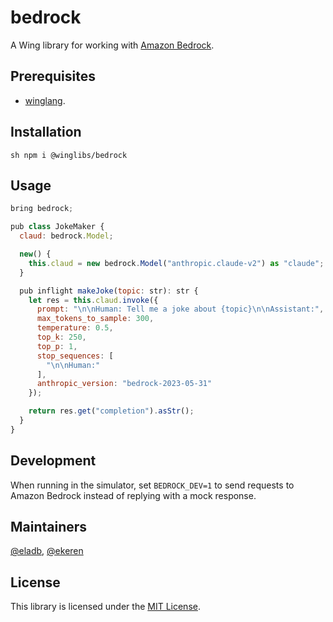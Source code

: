 # bedrock

A Wing library for working with [Amazon Bedrock](https://aws.amazon.com/bedrock/).

## Prerequisites

* [winglang](https://winglang.io).

## Installation

`sh
npm i @winglibs/bedrock
`

## Usage

```js
bring bedrock;

pub class JokeMaker {
  claud: bedrock.Model;

  new() {
    this.claud = new bedrock.Model("anthropic.claude-v2") as "claude";
  }

  pub inflight makeJoke(topic: str): str {
    let res = this.claud.invoke({
      prompt: "\n\nHuman: Tell me a joke about {topic}\n\nAssistant:",
      max_tokens_to_sample: 300,
      temperature: 0.5,
      top_k: 250,
      top_p: 1,
      stop_sequences: [
        "\n\nHuman:"
      ],
      anthropic_version: "bedrock-2023-05-31"
    });

    return res.get("completion").asStr();
  }
}
```

## Development

When running in the simulator, set `BEDROCK_DEV=1` to send requests to Amazon Bedrock instead of
replying with a mock response.

## Maintainers

[@eladb](https://github.com/eladb), [@ekeren](https://github.com/ekeren)

## License

This library is licensed under the [MIT License](./LICENSE).
